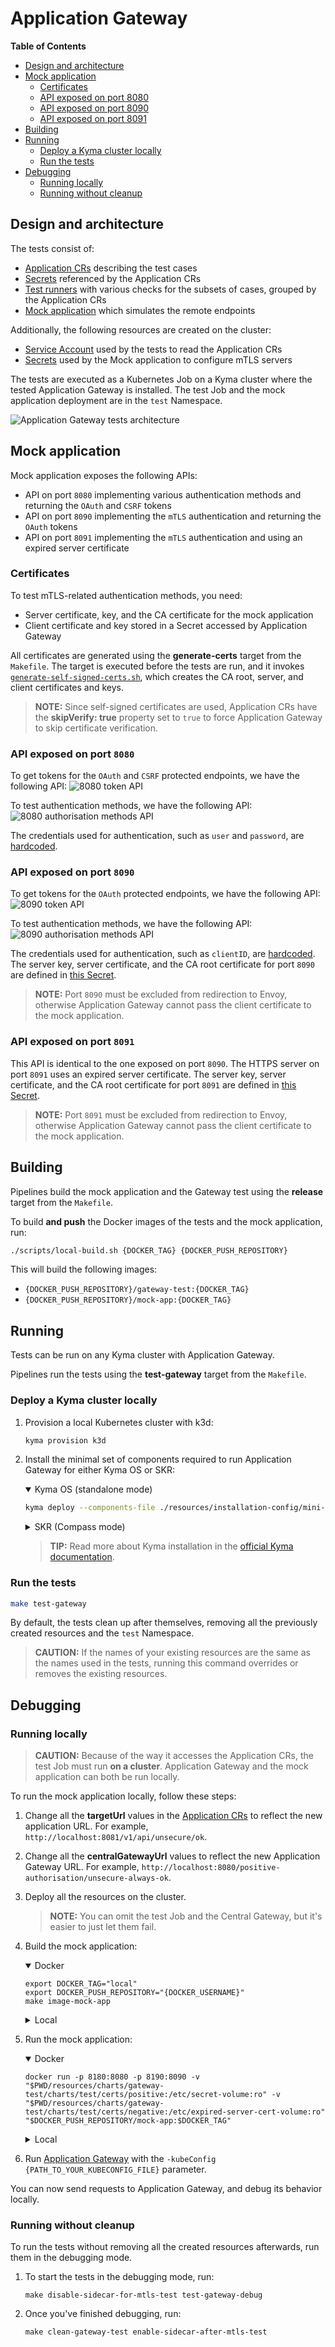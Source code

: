 # Application Gateway

**Table of Contents**

- [Design and architecture](#design-and-architecture)
- [Mock application](#mock-application)
  - [Certificates](#certificates)
  - [API exposed on port 8080](#api-exposed-on-port-8080)
  - [API exposed on port 8090](#api-exposed-on-port-8090)
  - [API exposed on port 8091](#api-exposed-on-port-8091)
- [Building](#building)
- [Running](#running)
  - [Deploy a Kyma cluster locally](#deploy-a-kyma-cluster-locally)
  - [Run the tests](#run-the-tests)
- [Debugging](#debugging)
  - [Running locally](#running-locally)
  - [Running without cleanup](#running-without-cleanup)
      
## Design and architecture

The tests consist of:
- [Application CRs](../resources/charts/gateway-test/charts/test/templates/applications/) describing the test cases
- [Secrets](../resources/charts/gateway-test/charts/test/templates/applications/credentials) referenced by the Application CRs
- [Test runners](../test/application-gateway/) with various checks for the subsets of cases, grouped by the Application CRs
- [Mock application](../tools/external-api-mock-app/) which simulates the remote endpoints

Additionally, the following resources are created on the cluster:
- [Service Account](../resources/charts/gateway-test/charts/test/templates/service-account.yml) used by the tests to read the Application CRs
- [Secrets](../resources/charts/gateway-test/charts/test/templates/applications/credentials) used by the Mock application to configure mTLS servers

The tests are executed as a Kubernetes Job on a Kyma cluster where the tested Application Gateway is installed.
The test Job and the mock application deployment are in the `test` Namespace.

![Application Gateway tests architecture](assets/app-gateway-tests-architecture.svg)

## Mock application

Mock application exposes the following APIs:
- API on port `8080` implementing various authentication methods and returning the `OAuth` and `CSRF` tokens
- API on port `8090` implementing the `mTLS` authentication and returning the `OAuth` tokens
- API on port `8091` implementing the `mTLS` authentication and using an expired server certificate

### Certificates

To test mTLS-related authentication methods, you need:
- Server certificate, key, and the CA certificate for the mock application
- Client certificate and key stored in a Secret accessed by Application Gateway

All certificates are generated using the **generate-certs** target from the `Makefile`.
The target is executed before the tests are run, and it invokes [`generate-self-signed-certs.sh`](../scripts/generate-self-signed-certs.sh), which creates the CA root, server, and client certificates and keys.

> **NOTE:** Since self-signed certificates are used, Application CRs have the **skipVerify: true** property set to `true` to force Application Gateway to skip certificate verification.

### API exposed on port `8080`

To get tokens for the `OAuth` and `CSRF` protected endpoints, we have the following API:
![8080 token API](assets/api-tokens.png)

To test authentication methods, we have the following API:
![8080 authorisation methods API](assets/api-auth-methods.png)

The credentials used for authentication, such as `user` and `password`, are [hardcoded](../tools/external-api-mock-app/config.go).

### API exposed on port `8090`

To get tokens for the `OAuth` protected endpoints, we have the following API:
![8090 token API](assets/api-tokens-mtls.png)

To test authentication methods, we have the following API:
![8090 authorisation methods API](assets/api-auth-methods-mtls.png)

The credentials used for authentication, such as `clientID`, are [hardcoded](../tools/external-api-mock-app/config.go).
The server key, server certificate, and the CA root certificate for port `8090` are defined in [this Secret](../resources/charts/gateway-test/charts/mock-app/templates/credentials/mtls-cert-secret.yml).

> **NOTE:** Port `8090` must be excluded from redirection to Envoy, otherwise Application Gateway cannot pass the client certificate to the mock application.

### API exposed on port `8091`

This API is identical to the one exposed on port `8090`.
The HTTPS server on port `8091` uses an expired server certificate.
The server key, server certificate, and the CA root certificate for port `8091` are defined in [this Secret](../resources/charts/gateway-test/charts/mock-app/templates/credentials/expired-mtls-cert-secret.yaml).

> **NOTE:** Port `8091` must be excluded from redirection to Envoy, otherwise Application Gateway cannot pass the client certificate to the mock application.

## Building

Pipelines build the mock application and the Gateway test using the **release** target from the `Makefile`.

To build **and push** the Docker images of the tests and the mock application, run:

``` sh
./scripts/local-build.sh {DOCKER_TAG} {DOCKER_PUSH_REPOSITORY}
```

This will build the following images:
- `{DOCKER_PUSH_REPOSITORY}/gateway-test:{DOCKER_TAG}`
- `{DOCKER_PUSH_REPOSITORY}/mock-app:{DOCKER_TAG}`

## Running

Tests can be run on any Kyma cluster with Application Gateway.

Pipelines run the tests using the **test-gateway** target from the `Makefile`.

### Deploy a Kyma cluster locally

1. Provision a local Kubernetes cluster with k3d:
   ```sh
   kyma provision k3d
   ```

2. Install the minimal set of components required to run Application Gateway for either Kyma OS or SKR:

    <div tabs name="Kyma flavor" group="minimal-kyma-installation">
    <details open>
    <summary label="OS">
    Kyma OS (standalone mode)
    </summary>

    ```sh
    kyma deploy --components-file ./resources/installation-config/mini-kyma-os.yaml
    ```

    </details>
    <details>
    <summary label="SKR">
    SKR (Compass mode)
    </summary>

    ```bash
    kyma deploy --components-file ./resources/installation-config/mini-kyma-skr.yaml 
    ```

    </details>
    </div>

   >**TIP:** Read more about Kyma installation in the [official Kyma documentation](https://kyma-project.io/docs/kyma/latest/02-get-started/01-quick-install/#install-kyma).

### Run the tests

``` sh
make test-gateway
```

By default, the tests clean up after themselves, removing all the previously created resources and the `test` Namespace.

> **CAUTION:** If the names of your existing resources are the same as the names used in the tests, running this command overrides or removes the existing resources.

## Debugging

### Running locally

> **CAUTION:** Because of the way it accesses the Application CRs, the test Job must run **on a cluster**.
> Application Gateway and the mock application can both be run locally.

To run the mock application locally, follow these steps:

1. Change all the **targetUrl** values in the [Application CRs](../resources/charts/gateway-test/charts/test/templates/applications/) to reflect the new application URL. For example, `http://localhost:8081/v1/api/unsecure/ok`.
2. Change all the **centralGatewayUrl** values to reflect the new Application Gateway URL. For example, `http://localhost:8080/positive-authorisation/unsecure-always-ok`.
3. Deploy all the resources on the cluster.
   > **NOTE:** You can omit the test Job and the Central Gateway, but it's easier to just let them fail.
4. Build the mock application:

   <div tabs name="Mock App Build Flavor" group="mock-app-flavor">
   <details open>
   <summary label="dockerized">
   Docker
   </summary>

   ```shell
   export DOCKER_TAG="local"
   export DOCKER_PUSH_REPOSITORY="{DOCKER_USERNAME}"
   make image-mock-app
   ```

   </details>
   <details>
   <summary label="local">
   Local
   </summary>

   Change the hardcoded application port in [`config.go`](../tools/external-api-mock-app/config.go), and run:
   ```shell
   go build ./tools/external-api-mock-app/
   ```
   </details>
   </div>
5. Run the mock application:

   <div tabs name="Mock App Run Flavor" group="mock-app-flavor">
   <details open>
   <summary label="dockerized">
   Docker
   </summary>

   ```shell
   docker run -p 8180:8080 -p 8190:8090 -v "$PWD/resources/charts/gateway-test/charts/test/certs/positive:/etc/secret-volume:ro" -v "$PWD/resources/charts/gateway-test/charts/test/certs/negative:/etc/expired-server-cert-volume:ro" "$DOCKER_PUSH_REPOSITORY/mock-app:$DOCKER_TAG"
   ```

   </details>
   <details>
   <summary label="local">
   Local
   </summary>

   ```shell
   ./external-api-mock-app
   ```
   > **CAUTION:** For the certificates to work, you must copy them from `./k8s/gateway-test/certs` to `/etc/secret-volume`.

   </details>
   </div>
6. Run [Application Gateway](https://github.com/kyma-project/kyma/tree/main/components/central-application-gateway) with the `-kubeConfig {PATH_TO_YOUR_KUBECONFIG_FILE}` parameter.

You can now send requests to Application Gateway, and debug its behavior locally.

### Running without cleanup

To run the tests without removing all the created resources afterwards, run them in the debugging mode.

1. To start the tests in the debugging mode, run:

   ``` shell
   make disable-sidecar-for-mtls-test test-gateway-debug
   ```

2. Once you've finished debugging, run:

   ``` shell
   make clean-gateway-test enable-sidecar-after-mtls-test
   ```

